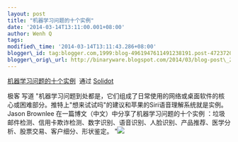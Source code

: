 ```yaml
--- 
layout: post 
title: "机器学习问题的十个实例" 
date: '2014-03-14T13:11:00.001+08:00' 
author: Wenh Q
tags:
modified\_time: '2014-03-14T13:11:43.286+08:00' 
blogger\_id: tag:blogger.com,1999:blog-4961947611491238191.post-4723720236430508411
blogger\_orig\_url: http://binaryware.blogspot.com/2014/03/blog-post\_2228.html
---
```

[机器学习问题的十个实例](http://solidot.org.feedsportal.com/c/33236/f/556826/s/381e07f0/sc/28/l/0L0Ssolidot0Borg0Cstory0Dsid0F38696/story01.htm)  通过
[Solidot](http://www.solidot.org/)





极客 写道
"机器学习问题到处都是，它们组成了日常使用的网络或桌面软件的核心或困难部分。推特上"想来试试吗"的建议和苹果的Siri语音理解系统就是实例。Jason
Brownlee 在一篇博文（中文）中分享了机器学习问题的十个实例
：垃圾邮件检测、信用卡欺诈检测、数字识别、语音识别、人脸识别、产品推荐、医学分析、股票交易、客户细分、形状鉴定。
"![](https://images-blogger-opensocial.googleusercontent.com/gadgets/proxy?url=http%3A%2F%2Fsolidot.org.feedsportal.com%2Fc%2F33236%2Ff%2F556826%2Fs%2F381e07f0%2Fsc%2F28%2Fmf.gif&container=blogger&gadget=a&rewriteMime=image%2F*)
